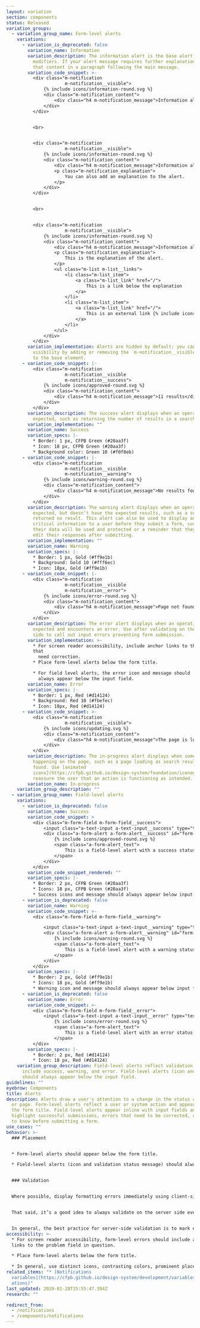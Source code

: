 ```yaml
---
layout: variation
section: components
status: Released
variation_groups:
  - variation_group_name: Form-level alerts
    variations:
      - variation_is_deprecated: false
        variation_name: Information
        variation_description: The information alert is the base alert type without any
          modifiers. If your alert message requires further explanation, include
          that content in a paragraph following the main message.
        variation_code_snippet: >-
          <div class="m-notification
                      m-notification__visible">
              {% include icons/information-round.svg %}
              <div class="m-notification_content">
                  <div class="h4 m-notification_message">Information alert</div>
              </div>
          </div>


          <br>


          <div class="m-notification
                      m-notification__visible">
              {% include icons/information-round.svg %}
              <div class="m-notification_content">
                  <div class="h4 m-notification_message">Information alert</div>
                  <p class="m-notification_explanation">
                      You can also add an explanation to the alert.
                  </p>
              </div>
          </div>


          <br>


          <div class="m-notification
                      m-notification__visible">
              {% include icons/information-round.svg %}
              <div class="m-notification_content">
                  <div class="h4 m-notification_message">Information alert</div>
                  <p class="m-notification_explanation">
                      This is the explanation of the alert.
                  </p>
                  <ul class="m-list m-list__links">
                      <li class="m-list_item">
                          <a class="m-list_link" href="/">
                              This is a link below the explanation
                          </a>
                      </li>
                      <li class="m-list_item">
                          <a class="m-list_link" href="/">
                              This is an external link {% include icons/external-link.svg %}
                          </a>
                      </li>
                  </ul>
              </div>
          </div>
        variation_implementation: Alerts are hidden by default; you can toggle their
          visibility by adding or removing the `m-notification__visible` class
          to the base element.
      - variation_code_snippet: |-
          <div class="m-notification
                      m-notification__visible
                      m-notification__success">
              {% include icons/approved-round.svg %}
              <div class="m-notification_content">
                  <div class="h4 m-notification_message">11 results</div>
              </div>
          </div>
        variation_description: The success alert displays when an operation has run as
          expected, such as returning the number of results in a search.
        variation_implementation: ""
        variation_name: Success
        variation_specs: |-
          * Border: 1 px, CFPB Green (#20aa3f)
          * Icon: 18 px, CFPB Green (#20aa3f)
          * Background color: Green 10 (#f0f8eb)
      - variation_code_snippet: |-
          <div class="m-notification
                      m-notification__visible
                      m-notification__warning">
              {% include icons/warning-round.svg %}
              <div class="m-notification_content">
                  <div class="h4 m-notification_message">No results found.</div>
              </div>
          </div>
        variation_description: The warning alert displays when an operation has run as
          expected, but doesn’t have the expected results, such as a search that
          returned no result. This alert can also be used to display additional
          critical information to a user before they submit a form, such as how
          their data will be used and protected or a reminder that they can’t
          edit their responses after submitting.
        variation_implementation: ""
        variation_name: Warning
        variation_specs: |-
          * Border: 1 px, Gold (#ff9e1b)
          * Background: Gold 10 (#fff6ec)
          * Icon: 18px, Gold (#ff9e1b)
      - variation_code_snippet: |-
          <div class="m-notification
                      m-notification__visible
                      m-notification__error">
              {% include icons/error-round.svg %}
              <div class="m-notification_content">
                  <div class="h4 m-notification_message">Page not found.</div>
              </div>
          </div>
        variation_description: The error alert displays when an operation has not run as
          expected and encounters an error. Use after validating on the server
          side to call out input errors preventing form submission.
        variation_implementation: >-
          * For screen reader accessibility, include anchor links to the fields
          that
            need correction.
          * Place form-level alerts below the form title.

          * For field level alerts, the error icon and message should
            always appear below the input field.
        variation_name: Error
        variation_specs: |-
          * Border: 1 px, Red (#d14124)
          * Background: Red 10 (#fbefec)
          * Icon: 18px, Red (#d14124)
      - variation_code_snippet: >-
          <div class="m-notification
                      m-notification__visible">
              {% include icons/updating.svg %}
              <div class="m-notification_content">
                  <div class="h4 m-notification_message">The page is loading…</div>
              </div>
          </div>
        variation_description: The in-progress alert displays when something is
          happening on the page, such as a page loading as search results are
          found. Use [animated
          icons](https://cfpb.github.io/design-system/foundation/iconography) to
          reassure the user that an action is functioning as intended.
        variation_name: In-progress
    variation_group_description: ""
  - variation_group_name: Field-level alerts
    variations:
      - variation_is_deprecated: false
        variation_name: Success
        variation_code_snippet: >
          <div class="m-form-field m-form-field__success">
              <input class="a-text-input a-text-input__success" type="text" placeholder="Input text" id="form-input-success" aria-describedby="form-input-success_message">
              <div class="a-form-alert a-form-alert__success" id="form-input-success_message" role="alert">
                  {% include icons/approved-round.svg %}
                  <span class="a-form-alert_text">
                      This is a field-level alert with a success status.
                  </span>
              </div>
          </div>
        variation_code_snippet_rendered: ""
        variation_specs: |-
          * Border: 2 px, CFPB Green (#20aa3f)
          * Icons: 18 px, CFPB Green (#20aa3f)
          * Success icons and message should always appear below input field
      - variation_is_deprecated: false
        variation_name: Warning
        variation_code_snippet: >-
          <div class="m-form-field m-form-field__warning">

              <input class="a-text-input a-text-input__warning" type="text" placeholder="Input text" id="form-input-warning" aria-describedby="form-input-warning_message">
              <div class="a-form-alert a-form-alert__warning" id="form-input-warning_message" role="alert">
                  {% include icons/warning-round.svg %}
                  <span class="a-form-alert_text">
                      This is a field-level alert with a warning status.
                  </span>
              </div>
          </div>
        variation_specs: |-
          * Border: 2 px, Gold (#ff9e1b)
          * Icons: 18 px, Gold (#ff9e1b)
          * Warning icon and message should always appear below input field
      - variation_is_deprecated: false
        variation_name: Error
        variation_code_snippet: >-
          <div class="m-form-field m-form-field__error">
              <input class="a-text-input a-text-input__error" type="text" placeholder="Input text" id="form-input-error" aria-describedby="form-input-error_message"><div class="a-form-alert a-form-alert__error" id="form-input-error_message" role="alert">
                  {% include icons/error-round.svg %}
                  <span class="a-form-alert_text">
                      This is a field-level alert with an error status.
                  </span>
          </div>
        variation_specs: |-
          * Border: 2 px, Red (#d14124)
          * Icon: 18 px, Red (#d14124)
    variation_group_description: Field-level alerts reflect validation status and
      include success, warning, and error. Field-level alerts (icon and message)
      should always appear below the input field.
guidelines: ""
eyebrow: Components
title: Alerts
description: Alerts draw a user's attention to a change in the status of a form
  or page. Form-level alerts reflect a user or system action and appear below
  the form title. Field-level alerts appear inline with input fields and can
  highlight successful submissions, errors that need to be corrected, or details
  to know before submitting a form.
use_cases: ""
behavior: >-
  ### Placement


  * Form-level alerts should appear below the form title.

  * Field-level alerts (icon and validation status message) should always appear below the input field.


  ### Validation


  Where possible, display formatting errors immediately using client-side validation so the user doesn’t have to wait until submitting to see what went wrong (this is especially frustrating if the information the user enters the first time around is not cached on submit and they have to fill out all the fields again from scratch). If letters are entered in a date field, if an email address is missing the “@” sign, let the user know right away by showing a field-level error on blur.


  That said, it’s a good idea to always validate on the server side even if you use client-side validation for formatting checks. That’s because JavaScript validation may not work on all clients; JavaScript errors could occur no matter the client; and JS validation can easily be bypassed, which raises security concerns.


  In general, the best practice for server-side validation is to mark errors with both form-level and field-level errors.
accessibility: >-
  * For screen reader accessibility, form-level errors should include anchor
  links to the problem field in question.

  * Place form-level alerts below the form title.

  * In general, use distinct icons, contrasting colors, prominent placement, and text to indicate errors. Don’t rely on just one method, as users can have many different accessibility needs (color blind users, visually impaired users, users with motor control issues, etc.).
related_items: "* [Notifications
  variables](https://cfpb.github.io/design-system/development/variables#notific\
  ations)"
last_updated: 2020-01-28T15:55:47.394Z
research: ""

redirect_from:
  - /notifications
  - /components/notifications
---
```

